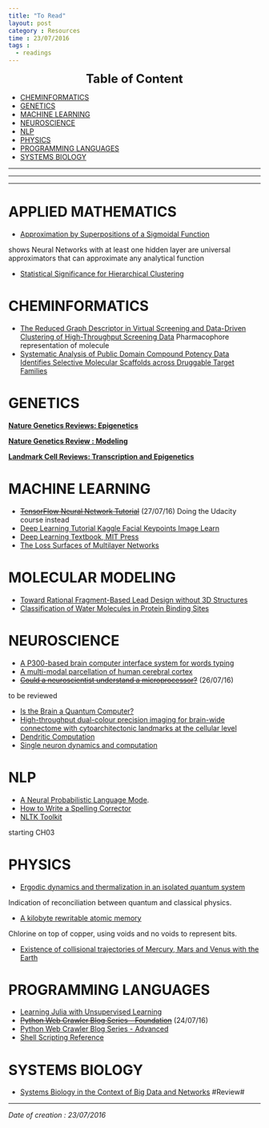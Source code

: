 ```yaml
---
title: "To Read"
layout: post
category : Resources
time : 23/07/2016
tags :
  - readings
---
```


<center>
 <b> <font size="5">Table of Content </font> </b>
</center>

<!-- TOC depthFrom:1 depthTo:6 withLinks:1 updateOnSave:1 orderedList:0 -->

- [CHEMINFORMATICS](#cheminformatics)
- [GENETICS](#genetics)
- [MACHINE LEARNING](#machine-learning)
- [NEUROSCIENCE](#neuroscience)
- [NLP](#nlp)
- [PHYSICS](#physics)
- [PROGRAMMING LANGUAGES](#programming-languages)
- [SYSTEMS BIOLOGY](#systems-biology)

<!-- /TOC -->
---
---
---


# APPLIED MATHEMATICS
- [Approximation by Superpositions of a Sigmoidal Function](www.dartmouth.edu/~gvc/Cybenko_MCSS.pdf)

shows Neural Networks with at least one hidden layer are universal approximators that can approximate any analytical function
- [Statistical Significance for Hierarchical Clustering](arxiv.org/pdf/1411.5259v1.pdf)

# CHEMINFORMATICS
- [The Reduced Graph Descriptor in Virtual Screening and Data-Driven Clustering of High-Throughput Screening Data](pubs.acs.org/doi/abs/10.1021/ci049860f)
Pharmacophore representation of molecule
- [Systematic Analysis of Public Domain Compound Potency Data Identifies Selective Molecular Scaffolds across Druggable Target Families](pubs.acs.org/doi/abs/10.1021/jm9014229)

# GENETICS
**[Nature Genetics Reviews: Epigenetics](http://www.nature.com/nrg/series/epigenetics/index.html)**

**[Nature Genetics Review : Modeling](http://www.nature.com/nrg/series/modelling/index.html)**

**[Landmark Cell Reviews: Transcription and Epigenetics](www.cell.com/cell/collections/transcription-epigenetics)**

# MACHINE LEARNING
- ~~[TensorFlow Neural Network Tutorial](https://www.tensorflow.org/versions/r0.9/tutorials/index.html)~~ (27/07/16)
Doing the Udacity course instead
- [Deep Learning Tutorial Kaggle Facial Keypoints Image Learn](https://www.kaggle.com/c/facial-keypoints-detection/details/deep-learning-tutorial)
- [Deep Learning Textbook, MIT Press](http://www.deeplearningbook.org/)
- [The Loss Surfaces of Multilayer Networks](arxiv.org/abs/1412.0233)

# MOLECULAR MODELING
- [Toward Rational Fragment-Based Lead Design without 3D Structures](pubs.acs.org/doi/abs/10.1021/jm301016m)
- [Classification of Water Molecules in Protein Binding Sites](pubs.acs.org/doi/abs/10.1021/ja066980q)

# NEUROSCIENCE
- [A P300-based brain computer interface system for words typing](www.computersinbiologyandmedicine.com/article/S0010-4825(13)00352-1/fulltext)
- [A multi-modal parcellation of human cerebral cortex](www.nature.com/nature/journal/vaop/ncurrent/full/nature18933.html)
- ~~[Could a neuroscientist understand a microprocessor?](http://biorxiv.org/content/early/2016/05/26/055624)~~ (26/07/16)

to be reviewed

- [Is the Brain a Quantum Computer?](http://onlinelibrary.wiley.com/doi/10.1207/s15516709cog0000_59/pdf)
- [High-throughput dual-colour precision imaging for brain-wide connectome with cytoarchitectonic landmarks at the cellular level](www.nature.com/ncomms/2016/160704/ncomms12142/full/ncomms12142.html)
- [Dendritic Computation](https://physics.ucsd.edu/neurophysics/courses/physics_171/annurev.neuro.28.061604.135703.pdf)
- [Single neuron dynamics and computation](www.sciencedirect.com/science/article/pii/S0959438814000130)
# NLP
- [A Neural Probabilistic Language Mode](http://www.jmlr.org/papers/volume3/bengio03a/bengio03a.pdf).
- [How to Write a Spelling Corrector](norvig.com/spell-correct.html)
- [NLTK Toolkit](http://www.nltk.org/book)

starting CH03

# PHYSICS
- [Ergodic dynamics and thermalization in an isolated quantum system](www.nature.com/nphys/journal/vaop/ncurrent/full/nphys3830.html)

Indication of reconciliation between quantum and classical physics.

- [A kilobyte rewritable atomic memory](www.nature.com/nnano/journal/vaop/ncurrent/full/nnano.2016.131.html)

Chlorine on top of copper, using voids and no voids to represent bits.

- [Existence of collisional trajectories of Mercury, Mars and Venus with the Earth](www.nature.com/nature/journal/v459/n7248/full/nature08096.html)


# PROGRAMMING LANGUAGES
- [Learning Julia with Unsupervised Learning](https://www.kaggle.com/c/street-view-getting-started-with-julia/details/knn-tutorial)
- ~~[Python Web Crawler Blog Series - Foundation](https://zhuanlan.zhihu.com/p/21377121?refer=xmucpp)~~ (24/07/16)
- [Python Web Crawler Blog Series - Advanced](https://zhuanlan.zhihu.com/p/21377121?refer=xmucpp)
- [Shell Scripting Reference](http://tldp.org/LDP/abs/html/)

# SYSTEMS BIOLOGY
- [Systems Biology in the Context of Big Data and Networks](www.hindawi.com/journals/bmri/2014/428570/) #Review#

---
*Date of creation : 23/07/2016*
